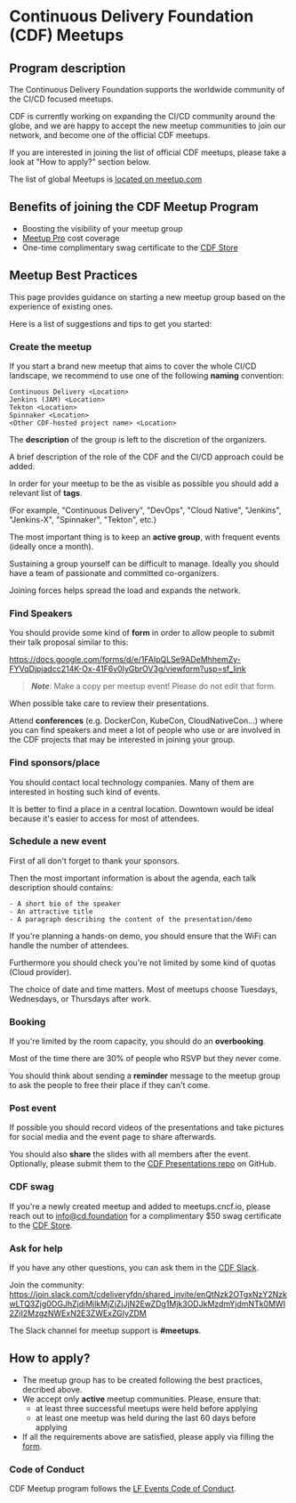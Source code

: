 # Continuous Delivery Foundation (CDF) Meetups

## Program description

The Continuous Delivery Foundation supports the worldwide community of the CI/CD focused meetups.

CDF is currently working on expanding the CI/CD community around the globe, and we are happy to accept the new meetup communities to join our network, and become one of the official CDF meetups.

If you are interested in joining the list of official CDF meetups, please take a look at "How to apply?" section below.

The list of global Meetups is [located on meetup.com](https://www.meetup.com/pro/cicd-cdf)

## Benefits of joining the CDF Meetup Program

- Boosting the visibility of your meetup group
- [Meetup Pro](https://www.meetup.com/pro/cicd-cdf) cost coverage
- One-time complimentary swag certificate to the [CDF Store](https://store.cd.foundation)

## Meetup Best Practices

This page provides guidance on starting a new meetup group based on the experience of existing ones.

Here is a list of suggestions and tips to get you started:

### **Create the meetup**

If you start a brand new meetup that aims to cover the whole CI/CD landscape, we recommend to use one of the following **naming** convention:

```
Continuous Delivery <Location>
Jenkins (JAM) <Location>
Tekton <Location>
Spinnaker <Location>
<Other CDF-hosted project name> <Location>
```

The **description** of the group is left to the discretion of the organizers.

A brief description of the role of the CDF and the CI/CD approach could be added.

In order for your meetup to be the as visible as possible you should add a relevant list of **tags**.

(For example, "Continuous Delivery", "DevOps", "Cloud Native", "Jenkins", "Jenkins-X", "Spinnaker", "Tekton",  etc.)

The most important thing is to keep an **active group**, with frequent events (ideally once a month).

Sustaining a group yourself can be difficult to manage. Ideally you should have a team of passionate and committed co-organizers.

Joining forces helps spread the load and expands the network.


### **Find Speakers**

You should provide some kind of **form** in order to allow people to submit their talk proposal similar to this:

https://docs.google.com/forms/d/e/1FAIpQLSe9ADeMhhemZy-FYVqDjpjadcc214K-Ox-41F6v0IyGbrOV3g/viewform?usp=sf_link

> _**Note**_: Make a copy per meetup event! Please do not edit that form.

When possible take care to review their presentations.

Attend **conferences** (e.g. DockerCon, KubeCon, CloudNativeCon...) where you can find speakers and meet a lot of people who use or are involved in the CDF projects that may be interested in joining your group.

### **Find sponsors/place**

You should contact local technology companies. Many of them are interested in hosting such kind of events.

It is better to find a place in a central location. Downtown would be ideal because it's easier to access for most of attendees.

### **Schedule a new event**

First of all don't forget to thank your sponsors.

Then the most important information is about the agenda, each talk description should contains:

    - A short bio of the speaker
    - An attractive title
    - A paragraph describing the content of the presentation/demo

If you're planning a hands-on demo, you should ensure that the WiFi can handle the number of attendees.

Furthermore you should check you're not limited by some kind of quotas (Cloud provider).

The choice of date and time matters. Most of meetups choose Tuesdays, Wednesdays, or Thursdays after work.

### **Booking**

If you're limited by the room capacity, you should do an **overbooking**.

Most of the time there are 30% of people who RSVP but they never come.

You should think about sending a **reminder** message to the meetup group to ask the people to free their place if they can't come.

### **Post event**

If possible you should record videos of the presentations and take pictures for social media and the event page to share  afterwards.

You should also **share** the slides with all members after the event. Optionally, please submit them to the [CDF Presentations repo](https://github.com/cdfoundation/presentations) on GitHub.

### **CDF swag**

If you're a newly created meetup and added to meetups.cncf.io, please reach out to info@cd.foundation for a complimentary $50 swag certificate to the [CDF Store](https://store.cd.foundation).

### **Ask for help**

If you have any other questions, you can ask them in the [CDF Slack](https://cdeliveryfdn.slack.com/).

Join the community: https://join.slack.com/t/cdeliveryfdn/shared_invite/enQtNzk2OTgxNzY2NzkwLTQ3Zjg0OGJhZjdiMjlkMjZjZjJjN2EwZDg1Mjk3ODJkMzdmYjdmNTk0MWI2ZjI2MzgzNWExN2E3ZWExZGIyZDM

The Slack channel for meetup support is **#meetups**.


## How to apply?

* The meetup group has to be created following the best practices, decribed above.
* We accept only **active** meetup communities. Please, ensure that:
  - at least three successful meetups were held before applying
  - at least one meetup was held during the last 60 days before applying
* If all the requirements above are satisfied, please apply via filling the [form](https://docs.google.com/forms/d/e/1FAIpQLSeaoOkc-1FAcyYbD7TYOjJoiXbX7cQTArRACsps2g1VG7xgew/viewform?usp=sf_link).

### Code of Conduct

CDF Meetup program follows the [LF Events Code of Conduct](https://events.linuxfoundation.org/about/code-of-conduct/).
